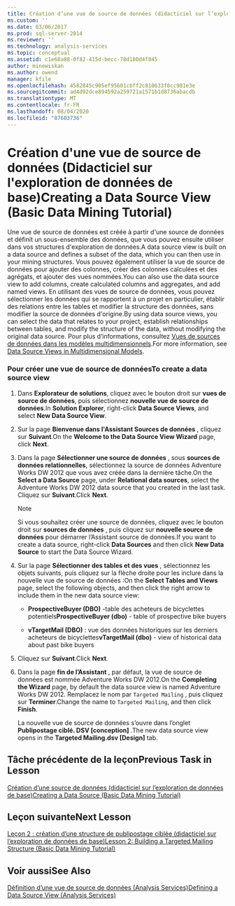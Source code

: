 ```yaml
---
title: Création d’une vue de source de données (didacticiel sur l’exploration de données de base) | Microsoft Docs
ms.custom: ''
ms.date: 03/06/2017
ms.prod: sql-server-2014
ms.reviewer: ''
ms.technology: analysis-services
ms.topic: conceptual
ms.assetid: c1e68a88-0f82-415d-becc-78d180d4f845
author: minewiskan
ms.author: owend
manager: kfile
ms.openlocfilehash: 4582845c905ef95601cbff2c810633f0cc901e3e
ms.sourcegitcommit: ad4d92dce894592a259721a1571b1d8736abacdb
ms.translationtype: MT
ms.contentlocale: fr-FR
ms.lasthandoff: 08/04/2020
ms.locfileid: "87603736"
---
```

# <a name="creating-a-data-source-view-basic-data-mining-tutorial"></a><span data-ttu-id="8956c-102">Création d'une vue de source de données (Didacticiel sur l'exploration de données de base)</span><span class="sxs-lookup"><span data-stu-id="8956c-102">Creating a Data Source View (Basic Data Mining Tutorial)</span></span>
  <span data-ttu-id="8956c-103">Une vue de source de données est créée à partir d'une source de données et définit un sous-ensemble des données, que vous pouvez ensuite utiliser dans vos structures d'exploration de données.</span><span class="sxs-lookup"><span data-stu-id="8956c-103">A data source view is built on a data source and defines a subset of the data, which you can then use in your mining structures.</span></span> <span data-ttu-id="8956c-104">Vous pouvez également utiliser la vue de source de données pour ajouter des colonnes, créer des colonnes calculées et des agrégats, et ajouter des vues nommées.</span><span class="sxs-lookup"><span data-stu-id="8956c-104">You can also use the data source view to add columns, create calculated columns and aggregates, and add named views.</span></span> <span data-ttu-id="8956c-105">En utilisant des vues de source de données, vous pouvez sélectionner les données qui se rapportent à un projet en particulier, établir des relations entre les tables et modifier la structure des données, sans modifier la source de données d'origine.</span><span class="sxs-lookup"><span data-stu-id="8956c-105">By using data source views, you can select the data that relates to your project, establish relationships between tables, and modify the structure of the data, without modifying the original data source.</span></span> <span data-ttu-id="8956c-106">Pour plus d’informations, consultez [Vues de sources de données dans les modèles multidimensionnels](https://docs.microsoft.com/analysis-services/multidimensional-models/data-source-views-in-multidimensional-models).</span><span class="sxs-lookup"><span data-stu-id="8956c-106">For more information, see [Data Source Views in Multidimensional Models](https://docs.microsoft.com/analysis-services/multidimensional-models/data-source-views-in-multidimensional-models).</span></span>  
  
### <a name="to-create-a-data-source-view"></a><span data-ttu-id="8956c-107">Pour créer une vue de source de données</span><span class="sxs-lookup"><span data-stu-id="8956c-107">To create a data source view</span></span>  
  
1.  <span data-ttu-id="8956c-108">Dans **Explorateur de solutions**, cliquez avec le bouton droit sur **vues de source de données**, puis sélectionnez **nouvelle vue de source de données**.</span><span class="sxs-lookup"><span data-stu-id="8956c-108">In **Solution Explorer**, right-click **Data Source Views**, and select **New Data Source View**.</span></span>  
  
2.  <span data-ttu-id="8956c-109">Sur la page **Bienvenue dans l'Assistant Sources de données** , cliquez sur **Suivant**.</span><span class="sxs-lookup"><span data-stu-id="8956c-109">On the **Welcome to the Data Source View Wizard** page, click **Next**.</span></span>  
  
3.  <span data-ttu-id="8956c-110">Dans la page **Sélectionner une source de données** , sous **sources de données relationnelles**, sélectionnez la source de données Adventure Works DW 2012 que vous avez créée dans la dernière tâche.</span><span class="sxs-lookup"><span data-stu-id="8956c-110">On the **Select a Data Source** page, under **Relational data sources**, select the Adventure Works DW 2012 data source that you created in the last task.</span></span> <span data-ttu-id="8956c-111">Cliquez sur **Suivant**.</span><span class="sxs-lookup"><span data-stu-id="8956c-111">Click **Next**.</span></span>  
  
    > [!NOTE]  
    >  <span data-ttu-id="8956c-112">Si vous souhaitez créer une source de données, cliquez avec le bouton droit sur **sources de données** , puis cliquez sur **nouvelle source de données** pour démarrer l’Assistant source de données.</span><span class="sxs-lookup"><span data-stu-id="8956c-112">If you want to create a data source, right-click **Data Sources** and then click **New Data Source** to start the Data Source Wizard.</span></span>  
  
4.  <span data-ttu-id="8956c-113">Sur la page **Sélectionner des tables et des vues** , sélectionnez les objets suivants, puis cliquez sur la flèche droite pour les inclure dans la nouvelle vue de source de données :</span><span class="sxs-lookup"><span data-stu-id="8956c-113">On the **Select Tables and Views** page, select the following objects, and then click the right arrow to include them in the new data source view:</span></span>  
  
    -   <span data-ttu-id="8956c-114">**ProspectiveBuyer (DBO)** -table des acheteurs de bicyclettes potentiels</span><span class="sxs-lookup"><span data-stu-id="8956c-114">**ProspectiveBuyer (dbo)** - table of prospective bike buyers</span></span>  
  
    -   <span data-ttu-id="8956c-115">**vTargetMail (DBO)** : vue des données historiques sur les derniers acheteurs de bicyclettes</span><span class="sxs-lookup"><span data-stu-id="8956c-115">**vTargetMail (dbo)** - view of historical data about past bike buyers</span></span>  
  
5.  <span data-ttu-id="8956c-116">Cliquez sur **Suivant**.</span><span class="sxs-lookup"><span data-stu-id="8956c-116">Click **Next**.</span></span>  
  
6.  <span data-ttu-id="8956c-117">Dans la page **fin de l’Assistant** , par défaut, la vue de source de données est nommée Adventure Works DW 2012.</span><span class="sxs-lookup"><span data-stu-id="8956c-117">On the **Completing the Wizard** page, by default the data source view is named Adventure Works DW 2012.</span></span> <span data-ttu-id="8956c-118">Remplacez le nom par `Targeted Mailing` , puis cliquez sur **Terminer**.</span><span class="sxs-lookup"><span data-stu-id="8956c-118">Change the name to `Targeted Mailing`, and then click **Finish**.</span></span>  
  
     <span data-ttu-id="8956c-119">La nouvelle vue de source de données s’ouvre dans l’onglet **Publipostage ciblé. DSV [conception]** .</span><span class="sxs-lookup"><span data-stu-id="8956c-119">The new data source view opens in the **Targeted Mailing.dsv [Design]** tab.</span></span>  
  
## <a name="previous-task-in-lesson"></a><span data-ttu-id="8956c-120">Tâche précédente de la leçon</span><span class="sxs-lookup"><span data-stu-id="8956c-120">Previous Task in Lesson</span></span>  
 [<span data-ttu-id="8956c-121">Création d’une source de données &#40;didacticiel sur l’exploration de données de base&#41;</span><span class="sxs-lookup"><span data-stu-id="8956c-121">Creating a Data Source &#40;Basic Data Mining Tutorial&#41;</span></span>](../../2014/tutorials/creating-a-data-source-basic-data-mining-tutorial.md)  
  
## <a name="next-lesson"></a><span data-ttu-id="8956c-122">Leçon suivante</span><span class="sxs-lookup"><span data-stu-id="8956c-122">Next Lesson</span></span>  
 [<span data-ttu-id="8956c-123">Leçon 2 : création d’une structure de publipostage ciblée &#40;didacticiel sur l’exploration de données de base&#41;</span><span class="sxs-lookup"><span data-stu-id="8956c-123">Lesson 2: Building a Targeted Mailing Structure &#40;Basic Data Mining Tutorial&#41;</span></span>](../../2014/tutorials/lesson-2-building-a-targeted-mailing-structure-basic-data-mining-tutorial.md)  
  
## <a name="see-also"></a><span data-ttu-id="8956c-124">Voir aussi</span><span class="sxs-lookup"><span data-stu-id="8956c-124">See Also</span></span>  
 [<span data-ttu-id="8956c-125">Définition d’une vue de source de données &#40;Analysis Services&#41;</span><span class="sxs-lookup"><span data-stu-id="8956c-125">Defining a Data Source View &#40;Analysis Services&#41;</span></span>](https://docs.microsoft.com/analysis-services/multidimensional-models/defining-a-data-source-view-analysis-services)  
  
  

